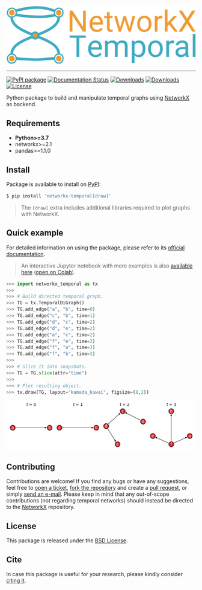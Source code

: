 [![NetworkX-Temporal](https://github.com/nelsonaloysio/networkx-temporal/raw/main/docs/assets/logo-banner.png)]()

___

[![PyPI package](https://badge.fury.io/py/networkx-temporal.svg)](https://pypi.org/p/networkx-temporal/)
[![Documentation Status](https://readthedocs.org/projects/networkx-temporal/badge/?version=latest)](https://networkx-temporal.readthedocs.io/)
[![Downloads](https://static.pepy.tech/badge/networkx-temporal)](https://pepy.tech/project/networkx-temporal?versions=*)
[![Downloads](https://static.pepy.tech/badge/networkx-temporal/month)](https://pepy.tech/project/networkx-temporal?versions=*)
[![License](https://img.shields.io/pypi/l/networkx-temporal)](https://github.com/nelsonaloysio/networkx-temporal/blob/main/LICENSE.md)

Python package to build and manipulate temporal graphs using [NetworkX](https://pypi.org/project/networkx/) as backend.

## Requirements

* **Python>=3.7**
* networkx>=2.1
* pandas>=1.1.0

## Install

Package is available to install on [PyPI](https://pypi.org/project/networkx-temporal/):

```bash
$ pip install 'networkx-temporal[draw]'
```

> The `[draw]` extra includes additional libraries required to plot graphs with NetworkX.

## Quick example

For detailed information on using the package, please refer to its
[official documentation](https://networkx-temporal.readthedocs.io).

> An interactive Jupyter notebook with more examples is also
> [available here](https://github.com/nelsonaloysio/networkx-temporal/blob/main/notebook/networkx-temporal.ipynb)
> ([open on Colab](https://colab.research.google.com/github/nelsonaloysio/networkx-temporal/blob/main/notebook/networkx-temporal.ipynb)).

```python
>>> import networkx_temporal as tx
>>>
>>> # Build directed temporal graph.
>>> TG = tx.TemporalDiGraph()
>>> TG.add_edge("a", "b", time=0)
>>> TG.add_edge("c", "b", time=1)
>>> TG.add_edge("d", "c", time=2)
>>> TG.add_edge("d", "e", time=2)
>>> TG.add_edge("a", "c", time=2)
>>> TG.add_edge("f", "e", time=3)
>>> TG.add_edge("f", "a", time=3)
>>> TG.add_edge("f", "b", time=3)
>>>
>>> # Slice it into snapshots.
>>> TG = TG.slice(attr="time")
>>>
>>> # Plot resulting object.
>>> tx.draw(TG, layout="kamada_kawai", figsize=(8,2))
```

![Plot](https://github.com/nelsonaloysio/networkx-temporal/raw/main/docs/assets/figure/fig-0.png)

## Contributing

Contributions are welcome! If you find any bugs or have any suggestions, feel free to
[open a ticket](issues/new),
[fork the repository](fork) and create a
[pull request](compare), or simply
[send an e-mail](mailto:nelson.reis@phd.unipi.it).
Please keep in mind that any out-of-scope contributions (not regarding temporal networks)
should instead be directed to the [NetworkX](https://github.com/networkx/networkx) repository.

## License

This package is released under the [BSD License](LICENSE.md).

## Cite

In case this package is useful for your research, please kindly consider
[citing it](https://networkx-temporal.readthedocs.io/en/stable/cite.html).
